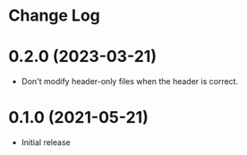 # Change Log

# 0.2.0 (2023-03-21)

* Don't modify header-only files when the header is correct.

# 0.1.0 (2021-05-21)

* Initial release
